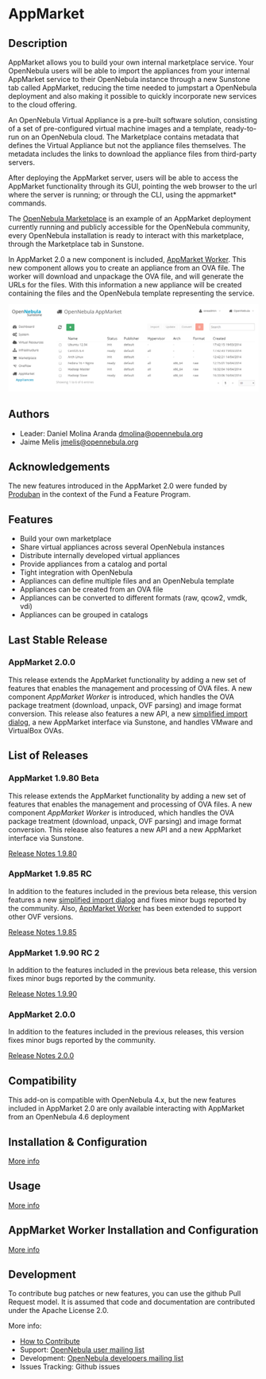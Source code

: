 # AppMarket

## Description

AppMarket allows you to build your own internal marketplace service. Your OpenNebula users will be able to import the appliances from your internal AppMarket service to their OpenNebula instance through a new Sunstone tab called AppMarket, reducing the time needed to jumpstart a OpenNebula deployment and also making it possible to quickly incorporate new services to the cloud offering.

An OpenNebula Virtual Appliance is a pre-built software solution, consisting of a set of pre-configured virtual machine images and a template, ready-to-run on an OpenNebula cloud. The Marketplace contains metadata that defines the Virtual Appliance but not the appliance files themselves. The metadata includes the links to download the appliance files from third-party servers.

After deploying the AppMarket server, users will be able to access the AppMarket functionality through its GUI, pointing the web browser to the url where the server is running; or through the CLI, using the appmarket* commands.

The [OpenNebula Marketplace](http://marketplace.c12g.com/appliance) is an example of an AppMarket deployment currently running and publicly accessible for the OpenNebula community, every OpenNebula installation is ready to interact with this marketplace, through the Marketplace tab in Sunstone.

In AppMarket 2.0 a new component is included, [AppMarket Worker](doc/appmarket_worker_installation_and_configuration.md). This new component allows you to create an appliance from an OVA file. The worker will download and unpackage the OVA file, and will generate the URLs for the files. With this information a new appliance will be created containing the files and the OpenNebula template representing the service.

![market1306](doc/images/list_appliance_from_sunstone.png)

## Authors

* Leader: Daniel Molina Aranda dmolina@opennebula.org
* Jaime Melis jmelis@opennebula.org

## Acknowledgements

The new features introduced in the AppMarket 2.0 were funded by [Produban](http://www.produban.com/) in the context of the Fund a Feature Program.

## Features

* Build your own marketplace
* Share virtual appliances across several OpenNebula instances
* Distribute internally developed virtual appliances
* Provide appliances from a catalog and portal
* Tight integration with OpenNebula
* Appliances can define multiple files and an OpenNebula template
* Appliances can be created from an OVA file
* Appliances can be converted to different formats (raw, qcow2, vmdk, vdi)
* Appliances can be grouped in catalogs

## Last Stable Release

### AppMarket 2.0.0

This release extends the AppMarket functionality by adding a new set of features that enables the management and processing of OVA files. A new component *AppMarket Worker* is introduced, which handles the OVA package treatment (download, unpack, OVF parsing) and image format conversion. This release also features a new API, a new [simplified import dialog](doc/usage.md), a new AppMarket interface via Sunstone, and handles VMware and VirtualBox OVAs.

## List of Releases

### AppMarket 1.9.80 Beta

This release extends the AppMarket functionality by adding a new set of features that enables the management and processing of OVA files. A new component *AppMarket Worker* is introduced, which handles the OVA package treatment (download, unpack, OVF parsing) and image format conversion. This release also features a new API and a new AppMarket interface via Sunstone.

[Release Notes 1.9.80](doc/release_notes/appmarket-1.9.80.md)

### AppMarket 1.9.85 RC

In addition to the features included in the previous beta release, this version features a new [simplified import dialog](doc/usage.md) and fixes minor bugs reported by the community. Also, [AppMarket Worker](doc/usage.md) has been extended to support other OVF versions.

[Release Notes 1.9.85](doc/release_notes/appmarket-1.9.85.md)

### AppMarket 1.9.90 RC 2

In addition to the features included in the previous beta release, this version fixes minor bugs reported by the community.

[Release Notes 1.9.90](doc/release_notes/appmarket-1.9.90.md)

### AppMarket 2.0.0

In addition to the features included in the previous releases, this version fixes minor bugs reported by the community.

[Release Notes 2.0.0](doc/release_notes/appmarket-2.0.0.md)

## Compatibility

This add-on is compatible with OpenNebula 4.x, but the new features included in AppMarket 2.0 are only available interacting with AppMarket from an OpenNebula 4.6 deployment

## Installation & Configuration
[More info](doc/installation_and_configuration.md)

## Usage
[More info](doc/usage.md)

## AppMarket Worker Installation and Configuration
[More info](doc/appmarket_worker_installation_and_configuration.md)

## Development

To contribute bug patches or new features, you can use the github Pull Request model. It is assumed that code and documentation are contributed under the Apache License 2.0.

More info:
* [How to Contribute](http://opennebula.org/software:add-ons#how_to_contribute_to_an_existing_add-on)
* Support: [OpenNebula user mailing list](http://opennebula.org/community:mailinglists)
* Development: [OpenNebula developers mailing list](http://opennebula.org/community:mailinglists)
* Issues Tracking: Github issues
